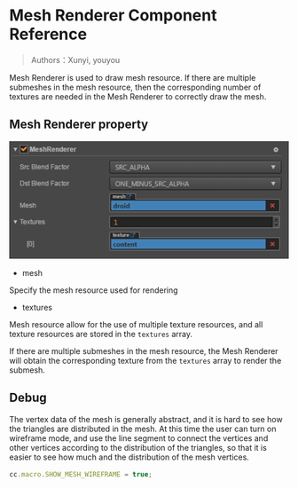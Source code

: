 # Mesh Renderer Component Reference

> Authors：Xunyi, youyou

Mesh Renderer is used to draw mesh resource. If there are multiple submeshes in the mesh resource, then the corresponding number of textures are needed in the Mesh Renderer to correctly draw the mesh.

## Mesh Renderer property

![](img/mesh_renderer.png)

- mesh  

Specify the mesh resource used for rendering

- textures  

Mesh resource allow for the use of multiple texture resources, and all texture resources are stored in the `textures` array.<br>

If there are multiple submeshes in the mesh resource, the Mesh Renderer will obtain the corresponding texture from the `textures` array to render the submesh.

## Debug

The vertex data of the mesh is generally abstract, and it is hard to see how the triangles are distributed in the mesh. At this time the user can turn on wireframe mode, and use the line segment to connect the vertices and other vertices according to the distribution of the triangles, so that it is easier to see how much and the distribution of the mesh vertices.

```javascript
cc.macro.SHOW_MESH_WIREFRAME = true;
```